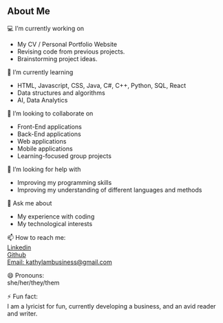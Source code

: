 ## About Me


<!--**kathylam204/kathylam204** is a ✨ _special_ ✨ repository because its `README.md` (this file) appears on your GitHub profile.

Here are some ideas to get you started:-->

💻 I’m currently working on <br>
     <ul>
          <li>My CV / Personal Portfolio Website</li>
          <li>Revising code from previous projects.</li>
          <li>Brainstorming project ideas.</li>
          <!-- Add more responsibilities and achievements here -->
     </ul>
     
🌼 I’m currently learning <br>
     <ul>
          <li>HTML, Javascript, CSS, Java, C#, C++, Python, SQL, React</li>
          <li>Data structures and algorithms</li>
          <li>AI, Data Analytics</li>
          <!-- Add more responsibilities and achievements here -->
     </ul>
  
👯 I’m looking to collaborate on <br>
     <ul>
          <li>Front-End applications</li>
          <li>Back-End applications</li>
          <li>Web applications</li>
          <li>Mobile applications</li>
          <li>Learning-focused group projects</li>
          <!-- Add more responsibilities and achievements here -->
     </ul>
  
🤔 I’m looking for help with <br>
     <ul>
          <li>Improving my programming skills</li>
          <li>Improving my understanding of different languages and methods</li>
          <!-- Add more responsibilities and achievements here -->
     </ul>

💬 Ask me about <br>
     <ul>
          <li>My experience with coding</li>
          <li>My technological interests</li>
          <!-- Add more responsibilities and achievements here -->
     </ul>
  
📫 How to reach me: <br>
     <a href= "https://www.linkedin.com/in/klam204/"> Linkedin </a> <br>
     <a href= "https://github.com/kathylam204"> Github </a> <br>
     <a href= "mailto: kathylambusiness@gmail.com"> Email: kathylambusiness@gmail.com </a>

😄 Pronouns: <br>
     she/her/they/them

⚡ Fun fact: <br>
     I am a lyricist for fun, currently developing a business, and an avid reader and writer.
